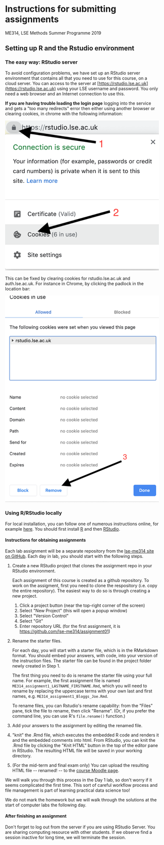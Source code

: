 # Instructions for submitting assignments

ME314, LSE Methods Summer Programme 2019


## Setting up R and the Rstudio environment

### The easy way: RStudio server

To avoid configuration problems, we have set up an RStudio server environment that contains all that you need to use for this course, on a cloud server.  You can access to the server at [https://rstudio.lse.ac.uk](https://rstudio.lse.ac.uk) using your LSE username and password.  You only need a web browser and an Internet connection to use this.

**If you are having trouble loading the login page** logging into the service and gets a "too many redirects" error then either using another browser or clearing cookies, in chrome with the following information:

![Chrome](image001.png)

This can be fixed by clearing cookies for rstudio.lse.ac.uk and auth.lse.ac.uk.  For instance in Chrome, by clicking the padlock in the location bar:

![Chrome](image002.png)



### Using R/RStudio locally

For local installation, you can follow one of numerous instructions online, for example [here](https://medium.com/@GalarnykMichael/install-r-and-rstudio-on-windows-5f503f708027).   You should first install [R](https://cran.r-project.org) and then [RStudio](http://www.rstudio.com).


#### Instructions for obtaining assignments

Each lab assignment will be a separate repository from the [lse-me314 site on GitHub](https://github.com/lse-me314).  Each day in lab, you should start with the following steps.

1.  Create a new RStudio project that clones the assignment repo in your RStudio environment.

    Each assignment of this course is created as a github repository. To work on the assigment, first you need to clone the respository (i.e. copy the entire repository). The easiest way to do so is through creating a new project.

    1) Click a project button (near the top-right corner of the screen)
    2) Select "New Project" (this will open a popup window)
    3) Select "Version Control"
    4) Select "Git"
    5) Enter repository URL (for the first assignment, it is https://github.com/lse-me314/assignment01)

2.  Rename the starter files.

    For each day, you will start with a starter file, which is in the RMarkdown format.  You should embed your answers, with code, into your version of the instruction files. The starter file can be found in the project folder newly created in Step 1.

    The first thing you need to do is rename the starter file using your full name. For example, the first assignment file is named `ME314_assignment1_LASTNAME_FIRSTNAME.Rmd`, which you will need to rename by replacing the uppercase terms with your own last and first names, e.g.  `ME314_assignment1_Bloggs_Joe.Rmd`.

    To rename files, you can Rstudio's rename capability: from the "Files" pane, tick the file to rename, then click "Rename".  (Or, if you prefer the command line, you can use R's `file.rename()` function.)

3.  Add your answers to the assignment by editing the renamed file.

4.  "knit" the .Rmd file, which executes the embedded R code and renders it and the embedded comments into html.  From RStudio, you can knit the .Rmd file by clicking the "Knit HTML" button in the top of the editor pane in RStudio.  The resulting HTML file will be saved in your working directory.

5.  (For the mid-term and final exam only) You can upload the resulting HTML file -- renamed! -- to the [course Moodle page](https://shortcourses.lse.ac.uk/course/view.php?id=158).

We will walk you through this process in the Day 1 lab, so don't worry if it seems complicated the first time.  This sort of careful workflow process and file management is part of learning practical data science too!

We do not mark the homework but we will walk through the solutions at the start of computer labs the following day.


#### After finishing an assignment

Don't forget to log out from the server if you are using RStudio Server. You are sharing computing resource with other students. If we observe find a session inactive for long time, we will terminate the session.
